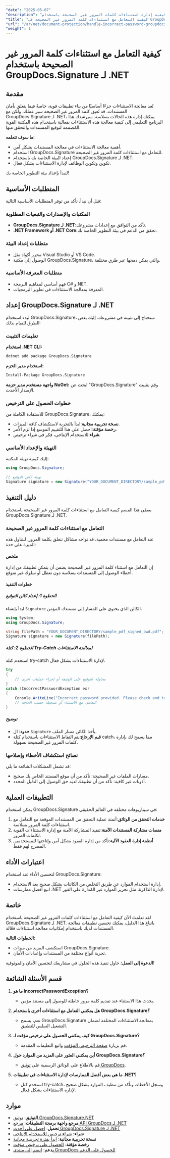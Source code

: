 ```yaml
---
"date": "2025-05-07"
"description": "تعرّف على كيفية إدارة استثناءات كلمات المرور غير الصحيحة باستخدام GroupDocs.Signature لـ .NET. عزّز أمان مستنداتك وسهّل معالجة الاستثناءات في تطبيقاتك."
"title": "كيفية التعامل مع استثناءات كلمة المرور غير الصحيحة في GroupDocs.Signature لـ .NET"
"url": "/ar/net/document-protection/handle-incorrect-password-groupdocs-signature-net/"
"weight": 1
---
```


# كيفية التعامل مع استثناءات كلمة المرور غير الصحيحة باستخدام GroupDocs.Signature لـ .NET

## مقدمة

تُعد معالجة الاستثناءات جزءًا أساسيًا من بناء تطبيقات قوية، خاصةً فيما يتعلق بأمان المستندات. قد تُعيق كلمة المرور غير الصحيحة سير عملك، ولكن مع GroupDocs.Signature لـ .NET، يمكنك إدارة هذه الحالات بسلاسة. سيرشدك هذا البرنامج التعليمي إلى كيفية معالجة هذه الاستثناءات بفعالية باستخدام هذه المكتبة القوية المُصممة لتوقيع المستندات والتحقق منها.

**ما سوف تتعلمه:**
- أهمية معالجة الاستثناءات في معالجة المستندات بشكل آمن.
- استخدام GroupDocs.Signature للتعامل مع استثناءات كلمة المرور غير الصحيحة.
- إعداد البيئة الخاصة بك باستخدام GroupDocs.Signature لـ .NET.
- تكوين وتكوين الوظائف لإدارة الاستثناءات بشكل فعال.

لنبدأ بإعداد بيئة التطوير الخاصة بك!

## المتطلبات الأساسية

قبل أن نبدأ، تأكد من توفر المتطلبات الأساسية التالية:

### المكتبات والإصدارات والتبعيات المطلوبة
- **GroupDocs.Signature لـ .NET**:تأكد من التوافق مع إعدادات مشروعك.
- **.NET Framework أو .NET Core**:تحقق من الدعم في بيئة التطوير الخاصة بك.

### متطلبات إعداد البيئة
- محرر أكواد مثل Visual Studio أو VS Code.
- الوصول إلى مكتبة GroupDocs.Signature، والتي يمكن دمجها عبر طرق مختلفة.

### متطلبات المعرفة الأساسية
- فهم أساسي لمفاهيم البرمجة C# و.NET.
- المعرفة بمعالجة الاستثناءات في تطوير البرمجيات.

## إعداد GroupDocs.Signature لـ .NET

لبدء استخدام GroupDocs.Signature، ستحتاج إلى تثبيته في مشروعك. إليك بعض الطرق للقيام بذلك:

### تعليمات التثبيت

**استخدام .NET CLI:**
```bash
dotnet add package GroupDocs.Signature
```

**استخدام مدير الحزم:**
```bash
Install-Package GroupDocs.Signature
```

**واجهة مستخدم مدير حزمة NuGet:**
ابحث عن "GroupDocs.Signature" وقم بتثبيت الإصدار الأحدث.

### خطوات الحصول على الترخيص

للاستفادة الكاملة من GroupDocs.Signature، يمكنك:
- **نسخة تجريبية مجانية**:ابدأ بالتجربة لاستكشاف كافة الميزات.
- **رخصة مؤقتة**:احصل على هذا للتقييم الموسع إذا لزم الأمر.
- **شراء**:للاستخدام الإنتاجي، فكر في شراء ترخيص.

### التهيئة والإعداد الأساسي

إليك كيفية تهيئة المكتبة:

```csharp
using GroupDocs.Signature;

// تهيئة كائن التوقيع
Signature signature = new Signature("YOUR_DOCUMENT_DIRECTORY/sample_pdf_signed_pwd.pdf");
```

## دليل التنفيذ

يغطي هذا القسم كيفية التعامل مع استثناءات كلمة المرور غير الصحيحة باستخدام GroupDocs.Signature لـ .NET.

### التعامل مع استثناءات كلمة المرور غير الصحيحة

عند التعامل مع مستندات محمية، قد تواجه مشاكل تتعلق بكلمة المرور. لنتناول هذه الميزة على حدة:

#### ملخص
إن التعامل مع استثناء كلمة المرور غير الصحيحة يضمن أن يتمكن تطبيقك من إدارة أخطاء الوصول إلى المستندات بسلاسة دون تعطل أو سلوك غير متوقع.

#### خطوات التنفيذ

##### الخطوة 1: إعداد كائن التوقيع
ابدأ بإنشاء `Signature` الكائن الذي يحتوي على المسار إلى مستندك المؤمن.

```csharp
using System;
using GroupDocs.Signature;

string filePath = "YOUR_DOCUMENT_DIRECTORY/sample_pdf_signed_pwd.pdf"; // استبدال بمسار الملف الفعلي
Signature signature = new Signature(filePath);
```

##### الخطوة 2: كتلة Try-Catch لمعالجة الاستثناءات
استخدم كتلة try-catch لإدارة الاستثناءات بشكل فعال.

```csharp
try
{
    // محاولة التوقيع على الوثيقة أو إجراء عمليات أخرى
}
catch (IncorrectPasswordException ex)
{
    Console.WriteLine("Incorrect password provided. Please check and try again.");
    // التعامل مع الاستثناء أو تسجيله حسب الحاجة
}
```

##### توضيح
- **حدود**: ال `Signature` يأخذ الكائن مسار الملف.
- **قيم الإرجاع**:يتم التقاط الاستثناءات باستخدام كتلة catch، مما يسمح لك بإدارة كلمات المرور غير الصحيحة بسهولة.

### نصائح استكشاف الأخطاء وإصلاحها

قد تشمل المشكلات الشائعة ما يلي:
- مسارات الملفات غير الصحيحة: تأكد من أن موقع المستند الخاص بك صحيح.
- أذونات غير كافية: تأكد من أن تطبيقك لديه حق الوصول إلى الدليل المحدد.

## التطبيقات العملية

يمكن استخدام GroupDocs.Signature في سيناريوهات مختلفة في العالم الحقيقي:

1. **خدمات التحقق من الوثائق**:أتمتة عملية التحقق من المستندات الموقعة مع التعامل مع استثناءات كلمة المرور بسلاسة.
2. **منصات مشاركة المستندات الآمنة**:تنفيذ المشاركة الآمنة مع إدارة الاستثناءات القوية لكلمات المرور.
3. **أنظمة إدارة العقود الآلية**:تأكد من إدارة العقود بشكل آمن وإتاحتها للمستخدمين المصرح لهم فقط.

## اعتبارات الأداء

لتحسين الأداء عند استخدام GroupDocs.Signature:
- إدارة استخدام الموارد عن طريق التخلص من الكائنات بشكل صحيح بعد الاستخدام.
- اتبع أفضل ممارسات .NET لإدارة الذاكرة، مثل تحرير الموارد غير المُدارة على الفور.

## خاتمة

لقد تعلمتَ الآن كيفية التعامل مع استثناءات كلمات المرور غير الصحيحة باستخدام GroupDocs.Signature لـ .NET. باتباع هذا الدليل، يمكنك تحسين تطبيقات معالجة المستندات لديك باستخدام إمكانيات معالجة استثناءات فعّالة.

**الخطوات التالية:**
- استكشف المزيد من ميزات GroupDocs.Signature.
- تجربة أنواع مختلفة من المستندات وإعدادات الأمان.

**الدعوة إلى العمل:** حاول تنفيذ هذه الحلول في مشاريعك لتحسين الأمان والموثوقية!

## قسم الأسئلة الشائعة

1. **ما هو IncorrectPasswordException؟**
   - يحدث هذا الاستثناء عند تقديم كلمة مرور خاطئة للوصول إلى مستند مؤمن.

2. **هل يمكنني التعامل مع استثناءات أخرى باستخدام GroupDocs.Signature؟**
   - نعم، يسمح GroupDocs.Signature بمعالجة الاستثناءات المختلفة لضمان التشغيل السلس للتطبيق.

3. **كيف يمكنني الحصول على ترخيص مؤقت لـ GroupDocs.Signature؟**
   - قم بزيارة [صفحة الترخيص المؤقت](https://purchase.groupdocs.com/temporary-license/) واتبع التعليمات المقدمة.

4. **أين يمكنني العثور على المزيد من الموارد حول GroupDocs.Signature؟**
   - قم بالاطلاع على الوثائق الرسمية على [توثيق GroupDocs](https://docs.groupdocs.com/signature/net/).

5. **ما هي بعض أفضل الممارسات لإدارة الاستثناءات في تطبيقات .NET؟**
   - استخدم كتل try-catch، وسجل الأخطاء، وتأكد من تنظيف الموارد بشكل صحيح لإدارة الاستثناءات بشكل فعال.

## موارد
- **التوثيق**: [توثيق GroupDocs.Signature.NET](https://docs.groupdocs.com/signature/net/)
- **مرجع واجهة برمجة التطبيقات**: [مرجع API GroupDocs لـ .NET](https://reference.groupdocs.com/signature/net/)
- **تحميل**: [احصل على أحدث GroupDocs.Signature لـ .NET](https://releases.groupdocs.com/signature/net/)
- **شراء**: [شراء ترخيص للاستخدام الإنتاجي](https://purchase.groupdocs.com/buy)
- **نسخة تجريبية مجانية**: [ابدأ بفترة تجريبية مجانية](https://releases.groupdocs.com/signature/net/)
- **رخصة مؤقتة**: [الحصول على ترخيص مؤقت](https://purchase.groupdocs.com/temporary-license/)
- **يدعم**: [انضم إلى منتدى GroupDocs للحصول على الدعم](https://forum.groupdocs.com/c/signature/)